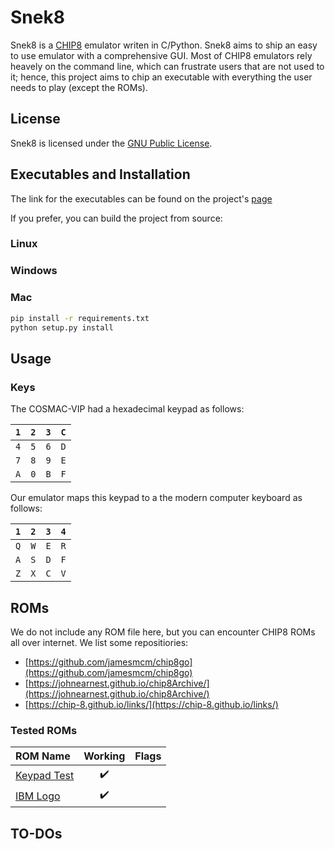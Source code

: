 # Snek8
Snek8 is a [CHIP8](https://en.wikipedia.org/wiki/CHIP-8) emulator writen in C/Python. Snek8 aims to ship an easy to use emulator with a comprehensive GUI. Most of CHIP8 emulators rely heavely on the command line, which can frustrate users that are not used to it; hence, this project aims to chip an executable with everything the user needs to play (except the ROMs).

## License
Snek8 is licensed under the [GNU Public License](https://www.gnu.org/licenses/gpl-3.0.en.html).

## Executables and Installation
The link for the executables can be found on the project's [page](https://paulomarruda.github.io/snek8)

If you prefer, you can build the project from source:

### Linux

### Windows

### Mac

```bash
pip install -r requirements.txt
python setup.py install
```
## Usage

### Keys

The COSMAC-VIP had a hexadecimal keypad as follows:



| `1` | `2` | `3` | `C` |
|-----|-----|-----|-----|
| `4` | `5` | `6` | `D` |
| `7` | `8` | `9` | `E` |
| `A` | `0` | `B` | `F` |


Our emulator maps this keypad to a the modern computer keyboard as follows:



| `1` | `2` | `3` | `4` |
|-----|-----|-----|-----|
| `Q` | `W` | `E` | `R` |
| `A` | `S` | `D` | `F` |
| `Z` | `X` | `C` | `V` |


## ROMs
We do not include any ROM file here, but you can encounter CHIP8 ROMs all over internet. We list some repositiories:

- [https://github.com/jamesmcm/chip8go](https://github.com/jamesmcm/chip8go)
- [https://johnearnest.github.io/chip8Archive/](https://johnearnest.github.io/chip8Archive/)
- [https://chip-8.github.io/links/](https://chip-8.github.io/links/)

### Tested ROMs

| ROM Name                                                                                          |      Working       |     Flags     |
|:--------------------------------------------------------------------------------------------------|:------------------:|:-------------:|
|[Keypad Test](https://github.com/kripod/chip8-roms/blob/master/programs/Keypad%20Test%20%5BHap%2C%202006%5D.ch8)| :heavy_check_mark: |               |
|[IBM Logo](https://github.com/kripod/chip8-roms/blob/master/programs/IBM%20Logo.ch8)| :heavy_check_mark: |  |

## TO-DOs
